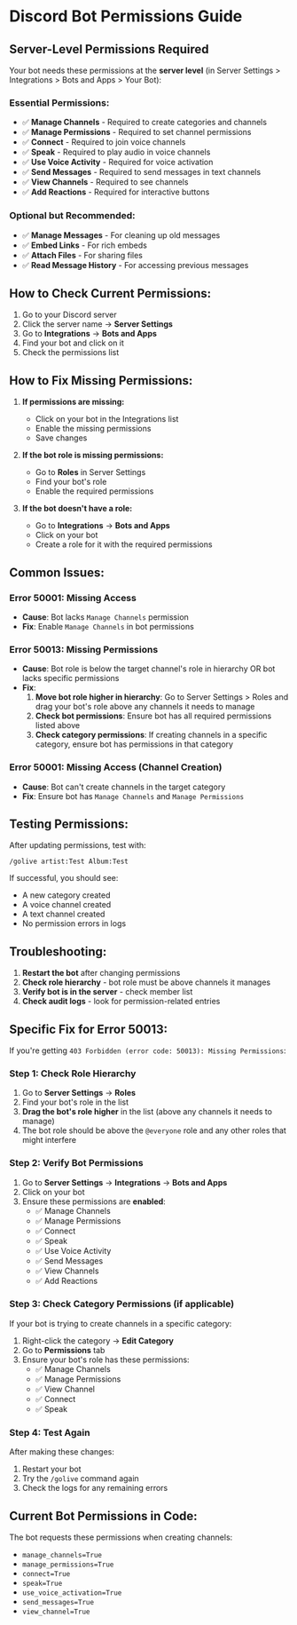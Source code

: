 # Discord Bot Permissions Guide

## Server-Level Permissions Required

Your bot needs these permissions at the **server level** (in Server Settings > Integrations > Bots and Apps > Your Bot):

### Essential Permissions:
- ✅ **Manage Channels** - Required to create categories and channels
- ✅ **Manage Permissions** - Required to set channel permissions
- ✅ **Connect** - Required to join voice channels
- ✅ **Speak** - Required to play audio in voice channels
- ✅ **Use Voice Activity** - Required for voice activation
- ✅ **Send Messages** - Required to send messages in text channels
- ✅ **View Channels** - Required to see channels
- ✅ **Add Reactions** - Required for interactive buttons

### Optional but Recommended:
- ✅ **Manage Messages** - For cleaning up old messages
- ✅ **Embed Links** - For rich embeds
- ✅ **Attach Files** - For sharing files
- ✅ **Read Message History** - For accessing previous messages

## How to Check Current Permissions:

1. Go to your Discord server
2. Click the server name → **Server Settings**
3. Go to **Integrations** → **Bots and Apps**
4. Find your bot and click on it
5. Check the permissions list

## How to Fix Missing Permissions:

1. **If permissions are missing:**
   - Click on your bot in the Integrations list
   - Enable the missing permissions
   - Save changes

2. **If the bot role is missing permissions:**
   - Go to **Roles** in Server Settings
   - Find your bot's role
   - Enable the required permissions

3. **If the bot doesn't have a role:**
   - Go to **Integrations** → **Bots and Apps**
   - Click on your bot
   - Create a role for it with the required permissions

## Common Issues:

### Error 50001: Missing Access
- **Cause**: Bot lacks `Manage Channels` permission
- **Fix**: Enable `Manage Channels` in bot permissions

### Error 50013: Missing Permissions
- **Cause**: Bot role is below the target channel's role in hierarchy OR bot lacks specific permissions
- **Fix**: 
  1. **Move bot role higher in hierarchy**: Go to Server Settings > Roles and drag your bot's role above any channels it needs to manage
  2. **Check bot permissions**: Ensure bot has all required permissions listed above
  3. **Check category permissions**: If creating channels in a specific category, ensure bot has permissions in that category

### Error 50001: Missing Access (Channel Creation)
- **Cause**: Bot can't create channels in the target category
- **Fix**: Ensure bot has `Manage Channels` and `Manage Permissions`

## Testing Permissions:

After updating permissions, test with:
```
/golive artist:Test Album:Test
```

If successful, you should see:
- A new category created
- A voice channel created
- A text channel created
- No permission errors in logs

## Troubleshooting:

1. **Restart the bot** after changing permissions
2. **Check role hierarchy** - bot role must be above channels it manages
3. **Verify bot is in the server** - check member list
4. **Check audit logs** - look for permission-related entries

## Specific Fix for Error 50013:

If you're getting `403 Forbidden (error code: 50013): Missing Permissions`:

### Step 1: Check Role Hierarchy
1. Go to **Server Settings** → **Roles**
2. Find your bot's role in the list
3. **Drag the bot's role higher** in the list (above any channels it needs to manage)
4. The bot role should be above the `@everyone` role and any other roles that might interfere

### Step 2: Verify Bot Permissions
1. Go to **Server Settings** → **Integrations** → **Bots and Apps**
2. Click on your bot
3. Ensure these permissions are **enabled**:
   - ✅ Manage Channels
   - ✅ Manage Permissions
   - ✅ Connect
   - ✅ Speak
   - ✅ Use Voice Activity
   - ✅ Send Messages
   - ✅ View Channels
   - ✅ Add Reactions

### Step 3: Check Category Permissions (if applicable)
If your bot is trying to create channels in a specific category:
1. Right-click the category → **Edit Category**
2. Go to **Permissions** tab
3. Ensure your bot's role has these permissions:
   - ✅ Manage Channels
   - ✅ Manage Permissions
   - ✅ View Channel
   - ✅ Connect
   - ✅ Speak

### Step 4: Test Again
After making these changes:
1. Restart your bot
2. Try the `/golive` command again
3. Check the logs for any remaining errors

## Current Bot Permissions in Code:

The bot requests these permissions when creating channels:
- `manage_channels=True`
- `manage_permissions=True` 
- `connect=True`
- `speak=True`
- `use_voice_activation=True`
- `send_messages=True`
- `view_channel=True`
